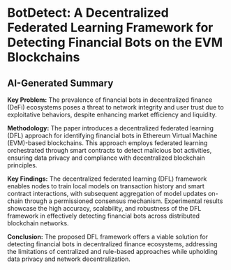 # BotDetect: A Decentralized Federated Learning Framework for Detecting   Financial Bots on the EVM Blockchains

## AI-Generated Summary

**Key Problem:**
The prevalence of financial bots in decentralized finance (DeFi) ecosystems poses a threat to network integrity and user trust due to exploitative behaviors, despite enhancing market efficiency and liquidity.

**Methodology:**
The paper introduces a decentralized federated learning (DFL) approach for identifying financial bots in Ethereum Virtual Machine (EVM)-based blockchains. This approach employs federated learning orchestrated through smart contracts to detect malicious bot activities, ensuring data privacy and compliance with decentralized blockchain principles.

**Key Findings:**
The decentralized federated learning (DFL) framework enables nodes to train local models on transaction history and smart contract interactions, with subsequent aggregation of model updates on-chain through a permissioned consensus mechanism. Experimental results showcase the high accuracy, scalability, and robustness of the DFL framework in effectively detecting financial bots across distributed blockchain networks.

**Conclusion:**
The proposed DFL framework offers a viable solution for detecting financial bots in decentralized finance ecosystems, addressing the limitations of centralized and rule-based approaches while upholding data privacy and network decentralization.